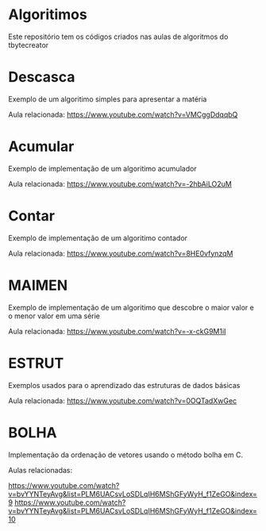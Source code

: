 # Algoritimos
Este repositório tem os códigos criados nas aulas de algoritmos do tbytecreator

# Descasca

Exemplo de um algoritimo simples para apresentar a matéria

Aula relacionada: https://www.youtube.com/watch?v=VMCggDdqqbQ

# Acumular

Exemplo de implementação de um algoritimo acumulador

Aula relacionada: https://www.youtube.com/watch?v=-2hbAiLO2uM

# Contar

Exemplo de implementação de um algoritimo contador

Aula relacionada: https://www.youtube.com/watch?v=8HE0vfynzqM

#  MAIMEN

Exemplo de implementação de um algoritimo que descobre o maior valor e o menor valor em uma série

Aula relacionada: https://www.youtube.com/watch?v=-x-ckG9M1iI


# ESTRUT

Exemplos usados para o aprendizado das estruturas de dados básicas


Aula relacionada: https://www.youtube.com/watch?v=0OQTadXwGec

# BOLHA

Implementação da ordenação de vetores usando o método bolha em C.

Aulas relacionadas: 

https://www.youtube.com/watch?v=bvYYNTeyAvg&list=PLM6UACsvLoSDLqIH6MShGFyWyH_f1ZeGO&index=9
https://www.youtube.com/watch?v=bvYYNTeyAvg&list=PLM6UACsvLoSDLqIH6MShGFyWyH_f1ZeGO&index=10

